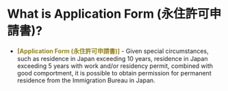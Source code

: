 # What is Application Form (永住許可申請書)?

- __<span style="color:#938220">[Application Form (永住許可申請書)]__</span> - Given special circumstances, such as residence in Japan exceeding 10 years, residence in Japan exceeding 5 years with work and/or residency permit, combined with good comportment, it is possible to obtain permission for permanent residence from the Immigration Bureau in Japan.
